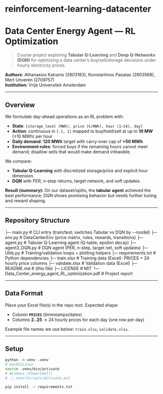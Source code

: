 # reinforcement-learning-datacenter
# Data Center Energy Agent — RL Optimization

> Course project exploring **Tabular Q-Learning** and **Deep Q-Networks (DQN)** for optimizing a data center’s buy/sell/storage decisions under hourly electricity prices.

**Authors:** Athanasios Katranis (2803183), Konstantinos Pasatas (2803568), Mert Unveren (2709757)  
**Institution:** Vrije Universiteit Amsterdam

---

## Overview

We formulate day-ahead operations as an RL problem with:
- **State**: `[storage_level (MWh), price (€/MWh), hour (1–24), day]`
- **Action**: continuous in `[-1, 1]` mapped to buy/hold/sell at up to **10 MW** (±10 MWh) per hour
- **Daily demand**: **120 MWh** target with carry-over cap of **+50 MWh**
- **Environment rules**: forced buys if the remaining hours cannot meet demand; disallow sells that would make demand infeasible.

We compare:
- **Tabular Q-Learning** with discretized storage/price and explicit hour dimension.
- **DQN** with PER, n-step returns, target network, and soft updates.

**Result (summary):** On our dataset/splits, the **tabular agent** achieved the best performance; DQN shows promising behavior but needs further tuning and reward shaping.  

---

## Repository Structure

├─ main.py # CLI entry (train/test; switches Tabular vs DQN by --model)
├─ env.py # DataCenterEnv (price matrix, rules, rewards, transitions)
├─ agent.py # Tabular Q-Learning agent (Q-table, epsilon decay)
├─ agent3_DQN.py # DQN agent (PER, n-step, target net, soft updates)
├─ Utils.py # Training/validation loops + plotting helpers
├─ requirements.txt # Python dependencies
├─ train.xlsx # Training data (Excel): PRICES + 24 hourly price columns
├─ validate.xlsx # Validation data (Excel)
├─ README.md # (this file)
├─ LICENSE # MIT
└─ Data_Center_energy_agent_RL_optimization.pdf # Project report



---

## Data Format

Place your Excel file(s) in the repo root. Expected shape:
- Column **`PRICES`** (timestamps/dates)
- Columns **2..25** → 24 hourly prices for each day (one row per day)

Example file names we use below: `train.xlsx`, `validate.xlsx`.

---

## Setup

```bash
python -m venv .venv
# macOS/Linux
source .venv/bin/activate
# Windows (PowerShell)
# .\.venv\Scripts\Activate.ps1

pip install -r requirements.txt
